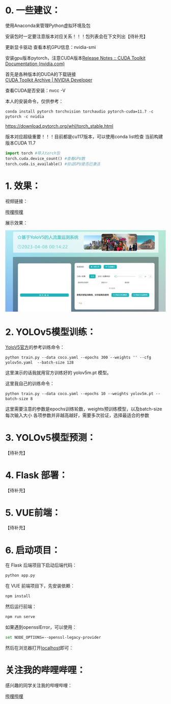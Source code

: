 # 0. 一些建议：

使用Anaconda来管理Python虚拟环境及包

安装包时一定要注意版本对应关系！！！包列表会在下文列出【待补充】

更新显卡驱动
查看本机GPU信息：nvidia-smi

安装gpu版本pytorch，注意CUDA版本[Release Notes :: CUDA Toolkit Documentation (nvidia.com)](https://docs.nvidia.com/cuda/cuda-toolkit-release-notes/index.html)

首先是各种版本的DUDA的下载链接  
[CUDA Toolkit Archive | NVIDIA Developer](https://developer.nvidia.com/cuda-toolkit-archive)

查看CUDA是否安装：nvcc -V

本人的安装命令，仅供参考：

```shell
conda install pytorch torchvision torchaudio pytorch-cuda=11.7 -c pytorch -c nvidia
```

https://download.pytorch.org/whl/torch_stable.html

版本对应超级重要！！！目前都是cu117版本，可以使用conda list检查
当前构建版本CUDA 11.7

```python
import torch #导入torch包
torch.cuda.device_count() #查看GPU数
torch.cuda.is_available() #验证GPU是否已激活
```

# 1. 效果：

视频链接：

[哔哩哔哩](https://www.bilibili.com/video/BV18g4y137oR/)

展示效果：

![主界面](https://github.com/Dovahkiin-Ming/Personnel-Flow-Monitoring-System-based-on-YoloV5/blob/master/main.png)

# 2. YOLOv5模型训练：

[YoloV5官方](https://github.com/ultralytics/yolov5)的参考训练命令：

```shell
python train.py --data coco.yaml --epochs 300 --weights '' --cfg yolov5n.yaml  --batch-size 128
```

这里演示的话我就用官方训练好的 yolov5m.pt 模型。

这里我自己的训练命令：

```shell
python train.py --data coco.yaml --epochs 10 --weights yolov5m.pt --batch-size 8
```

这里需要注意的参数是epochs训练轮数，weights预训练模型，以及batch-size每次输入大小
各项参数并非越高越好，需要多次验证，选择最适合的参数

# 3. YOLOv5模型预测：

【待补充】

# 4. Flask 部署：

【待补充】

# 5. VUE前端：

【待补充】

# 6. 启动项目：

在 Flask 后端项目下启动后端代码：

```bash
python app.py
```

在 VUE 前端项目下，先安装依赖：

```bash
npm install
```

然后运行前端：

```bash
npm run serve
```

如果遇到opensslError，可以使用：

```bash
set NODE_OPTIONS=--openssl-legacy-provider
```

然后在浏览器打开[localhost](http://localhost:8080/)即可：

# 关注我的哔哩哔哩：

感兴趣的同学关注我的哔哩哔哩：

[哔哩哔哩](https://space.bilibili.com/355272176)
